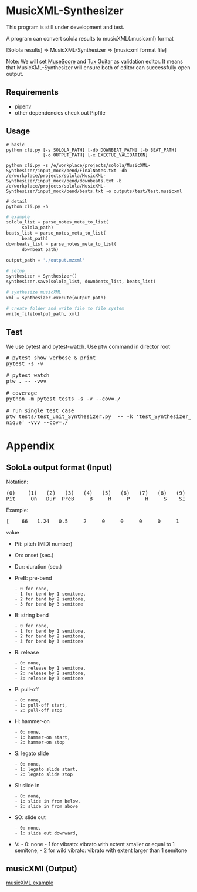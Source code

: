 # MusicXML-Synthesizer

This program is still under development and test.

A program can convert solola results to musicXML(.musicxml) format

[Solola results] => MusicXML-Synthesizer => [musicxml format file]

Note: We will set [MuseScore](https://github.com/musescore/MuseScore) and [Tux Guitar](http://tuxguitar.com.ar/) as validation editor. It means that MusicXML-Synthesizer will ensure both of editor can successfully open output.

## Requirements

- [pipenv](https://github.com/pypa/pipenv)
- other dependencies check out Pipfile

## Usage

```shell
# basic 
python cli.py [-s SOLOLA_PATH] [-db DOWNBEAT_PATH] [-b BEAT_PATH]
              [-o OUTPUT_PATH] [-x EXECTUE_VALIDATION]

python cli.py -s /e/workplace/projects/solola/MusicXML-Synthesizer/input_mock/bend/FinalNotes.txt -db /e/workplace/projects/solola/MusicXML-Synthesizer/input_mock/bend/downbeats.txt -b /e/workplace/projects/solola/MusicXML-Synthesizer/input_mock/bend/beats.txt -o outputs/test/test.musicxml

# detail
python cli.py -h
```

```python
# example
solola_list = parse_notes_meta_to_list(
      solola_path)
beats_list = parse_notes_meta_to_list(
      beat_path)
downbeats_list = parse_notes_meta_to_list(
      downbeat_path)

output_path = './output.mzxml'

# setup
synthesizer = Synthesizer()
synthesizer.save(solola_list, downbeats_list, beats_list)

# synthesize musicXML
xml = synthesizer.execute(output_path)

# create folder and write file to file system
write_file(output_path, xml)
```
## Test

We use pytest and pytest-watch. Use ptw command in director root 
<pre>
# pytest show verbose & print
pytest -s -v

# pytest watch
ptw . -- -vvv

# coverage
python -m pytest tests -s -v --cov=./

# run single test case
ptw tests/test_unit_Synthesizer.py  -- -k 'test_Synthesizer_annotate_rest_and_tech
nique' -vvv --cov=./
</pre>

# Appendix

## SoloLa output format (Input)

Notation: 
<pre>
(0)    (1)   (2)   (3)   (4)   (5)   (6)   (7)   (8)   (9)  (10)  (11) # index
Pit     On   Dur  PreB     B     R     P     H     S    SI    SO     V # attribute abbr. name
</pre>

Example:      
<pre>
[    66   1.24   0.5     2     0     0     0     0     1     2     1     1]
</pre>

value
  
- Pit:    pitch (MIDI number)
- On:     onset (sec.)
- Dur:    duration (sec.)
- PreB:   pre-bend 

      - 0 for none,
      - 1 for bend by 1 semitone,
      - 2 for bend by 2 semitone,
      - 3 for bend by 3 semitone

- B:      string bend 

      - 0 for none,
      - 1 for bend by 1 semitone,
      - 2 for bend by 2 semitone,
      - 3 for bend by 3 semitone

- R:      release  

      - 0: none, 
      - 1: release by 1 semitone,
      - 2: release by 2 semitone,
      - 3: release by 3 semitone

- P:      pull-off 

      - 0: none, 
      - 1: pull-off start,
      - 2: pull-off stop

- H:      hammer-on 

      - 0: none,
      - 1: hammer-on start,
      - 2: hammer-on stop

- S:      legato slide 

      - 0: none,
      - 1: legato slide start, 
      - 2: legato slide stop
              
- SI:     slide in 

      - 0: none,
      - 1: slide in from below,
      - 2: slide in from above

- SO:     slide out 

      - 0: none,
      - 1: slide out downward,

- V: 
      - 0: none
      - 1 for vibrato: vibrato with extent smaller or equal to 1 semitone,
      - 2 for wild vibrato: vibrato with extent larger than 1 semitone

## musicXMl (Output)
[musicXML example](https://www.musicxml.com/publications/makemusic-recordare/notation-and-analysis/a-sample-musicxml-encoding/)
